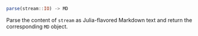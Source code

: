 ```julia
parse(stream::IO) -> MD
```

Parse the content of `stream` as Julia-flavored Markdown text and return the corresponding `MD` object.
